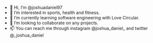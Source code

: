 - 👋 Hi, I’m @joshuadaniel97
- 👀 I’m interested in sports, health and fitness.
- 🌱 I’m currently learning software engineering with Love Circular. 
- 💞️ I’m looking to collaborate on any projects.
- 📫 You can reach me through instagram @joshua_daniel_ and twitter @_joshua_daniel

<!---
joshuadaniel97/joshuadaniel97 is a ✨ special ✨ repository because its `README.md` (this file) appears on your GitHub profile.
You can click the Preview link to take a look at your changes.
--->
